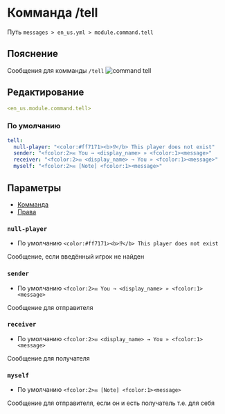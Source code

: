 # Комманда /tell
Путь `messages > en_us.yml > module.command.tell`

## Пояснение
Сообщения для комманды `/tell`
![command tell](/commandtell.png)

## Редактирование
```yaml
<en_us.module.command.tell>
```

### По умолчанию
```yaml
tell:
  null-player: "<color:#ff7171><b>⁉</b> This player does not exist"
  sender: "<fcolor:2>✉ You → <display_name> » <fcolor:1><message>"
  receiver: "<fcolor:2>✉ <display_name> → You » <fcolor:1><message>"
  myself: "<fcolor:2>✉ [Note] <fcolor:1><message>"
```

## Параметры

- [Комманда](/en/commands/module/command/tell/)
- [Права](/en/permissions/module/command/tell/)

### `null-player`
- По умолчанию `<color:#ff7171><b>⁉</b> This player does not exist`

Сообщение, если введённый игрок не найден

### `sender`
- По умолчанию `<fcolor:2>✉ You → <display_name> » <fcolor:1><message>`

Сообщение для отправителя

### `receiver`
- По умолчанию `<fcolor:2>✉ <display_name> → You » <fcolor:1><message>`

Сообщение для получателя

### `myself`
- По умолчанию `<fcolor:2>✉ [Note] <fcolor:1><message>`

Сообщение для отправителя, если он и есть получатель т.е. для себя


